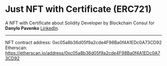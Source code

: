 # Just NFT with Certificate (ERC721)
A NFT with Certificate about Solidity Developer by Blockchain Consul for <b>Danylo Pavenko</b> [LinkedIn](https://www.linkedin.com/in/danylopavenko/).

-----

NFT contract address: 0xc05a8b36d05f9a2cde4F98Ba0f4A1EDc0A73CD92
Etherscan: https://etherscan.io/address/0xc05a8b36d05f9a2cde4F98Ba0f4A1EDc0A73CD92

